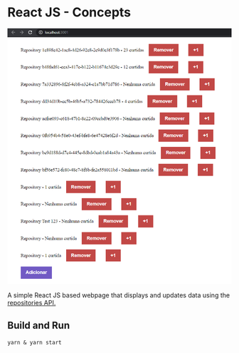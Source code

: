 # React JS - Concepts

![React JS Demo](assets/demo/demo.png)

A simple React JS based webpage that displays and updates data using the [repositories API.](https://github.com/rafaelgalani/repositories-app)

## Build and Run

```
yarn & yarn start
```